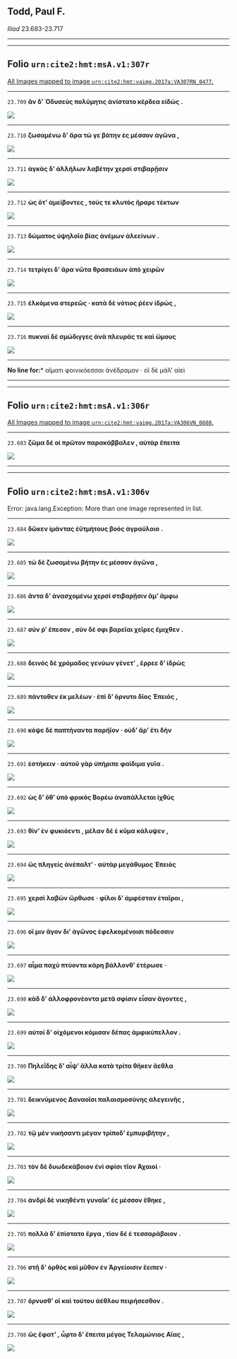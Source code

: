 ## Todd, Paul F.

*Iliad* 23.683-23.717

---

---

## **Folio `urn:cite2:hmt:msA.v1:307r`**



[All Images mapped to image `urn:cite2:hmt:vaimg.2017a:VA307RN_0477`.](http://www.homermultitext.org/ict2/index.html?urn=urn:cite2:hmt:vaimg.2017a:VA307RN_0477@0.2115,0.2304,0.4342,0.03209&urn=urn:cite2:hmt:vaimg.2017a:VA307RN_0477@0.2119,0.2508,0.4189,0.02254&urn=urn:cite2:hmt:vaimg.2017a:VA307RN_0477@0.2087,0.2741,0.4429,0.02102&urn=urn:cite2:hmt:vaimg.2017a:VA307RN_0477@0.2126,0.2882,0.4217,0.02089&urn=urn:cite2:hmt:vaimg.2017a:VA307RN_0477@0.2097,0.3079,0.4167,0.02130&urn=urn:cite2:hmt:vaimg.2017a:VA307RN_0477@0.2073,0.3260,0.4232,0.02420&urn=urn:cite2:hmt:vaimg.2017a:VA307RN_0477@0.2176,0.3454,0.4180,0.02420&urn=urn:cite2:hmt:vaimg.2017a:VA307RN_0477@0.2163,0.3638,0.4154,0.02711)

---- 

 `23.709`  **ἂν δʼ Ὀδυσεὺς πολύμητις ἀνίστατο κέρδεα εἰδώς .** 

 <a href="http://www.homermultitext.org/ict2/index.html?urn=urn:cite2:hmt:vaimg.2017a:VA307RN_0477@0.2115,0.2304,0.4342,0.03209"><img src="http://beta.hpcc.uh.edu/scs/image/500/500/urn:cite2:hmt:vaimg.2017a:VA307RN_0477@0.2115,0.2304,0.4342,0.03209"/></a> 

---- 

 `23.710`  **ζωσαμένω δʼ ἄρα τώ γε βάτην ἐς μέσσον ἀγῶνα ,** 

 <a href="http://www.homermultitext.org/ict2/index.html?urn=urn:cite2:hmt:vaimg.2017a:VA307RN_0477@0.2119,0.2508,0.4189,0.02254"><img src="http://beta.hpcc.uh.edu/scs/image/500/500/urn:cite2:hmt:vaimg.2017a:VA307RN_0477@0.2119,0.2508,0.4189,0.02254"/></a> 

---- 

 `23.711`  **ἀγκὰς δʼ ἀλλήλων λαβέτην χερσὶ στιβαρῇσιν** 

 <a href="http://www.homermultitext.org/ict2/index.html?urn=urn:cite2:hmt:vaimg.2017a:VA307RN_0477@0.2087,0.2741,0.4429,0.02102"><img src="http://beta.hpcc.uh.edu/scs/image/500/500/urn:cite2:hmt:vaimg.2017a:VA307RN_0477@0.2087,0.2741,0.4429,0.02102"/></a> 

---- 

 `23.712`  **ὡς ὅτʼ ἀμείβοντες , τούς τε κλυτὸς ἤραρε τέκτων** 

 <a href="http://www.homermultitext.org/ict2/index.html?urn=urn:cite2:hmt:vaimg.2017a:VA307RN_0477@0.2126,0.2882,0.4217,0.02089"><img src="http://beta.hpcc.uh.edu/scs/image/500/500/urn:cite2:hmt:vaimg.2017a:VA307RN_0477@0.2126,0.2882,0.4217,0.02089"/></a> 

---- 

 `23.713`  **δώματος ὑψηλοῖο βίας ἀνέμων ἀλεείνων .** 

 <a href="http://www.homermultitext.org/ict2/index.html?urn=urn:cite2:hmt:vaimg.2017a:VA307RN_0477@0.2097,0.3079,0.4167,0.02130"><img src="http://beta.hpcc.uh.edu/scs/image/500/500/urn:cite2:hmt:vaimg.2017a:VA307RN_0477@0.2097,0.3079,0.4167,0.02130"/></a> 

---- 

 `23.714`  **τετρίγει δʼ ἄρα νῶτα θρασειάων ἀπὸ χειρῶν** 

 <a href="http://www.homermultitext.org/ict2/index.html?urn=urn:cite2:hmt:vaimg.2017a:VA307RN_0477@0.2073,0.3260,0.4232,0.02420"><img src="http://beta.hpcc.uh.edu/scs/image/500/500/urn:cite2:hmt:vaimg.2017a:VA307RN_0477@0.2073,0.3260,0.4232,0.02420"/></a> 

---- 

 `23.715`  **ἑλκόμενα στερεῶς · κατὰ δὲ νότιος ῥέεν ἱδρώς ,** 

 <a href="http://www.homermultitext.org/ict2/index.html?urn=urn:cite2:hmt:vaimg.2017a:VA307RN_0477@0.2176,0.3454,0.4180,0.02420"><img src="http://beta.hpcc.uh.edu/scs/image/500/500/urn:cite2:hmt:vaimg.2017a:VA307RN_0477@0.2176,0.3454,0.4180,0.02420"/></a> 

---- 

 `23.716`  **πυκναὶ δὲ σμώδιγγες ἀνὰ πλευράς τε καὶ ὤμους** 

 <a href="http://www.homermultitext.org/ict2/index.html?urn=urn:cite2:hmt:vaimg.2017a:VA307RN_0477@0.2163,0.3638,0.4154,0.02711"><img src="http://beta.hpcc.uh.edu/scs/image/500/500/urn:cite2:hmt:vaimg.2017a:VA307RN_0477@0.2163,0.3638,0.4154,0.02711"/></a> 

--- 

 **No line for:*** αἵματι φοινικόεσσαι ἀνέδραμον · οἳ δὲ μάλʼ αἰεὶ

---

---

## **Folio `urn:cite2:hmt:msA.v1:306r`**



[All Images mapped to image `urn:cite2:hmt:vaimg.2017a:VA306VN_0808`.](http://www.homermultitext.org/ict2/index.html?urn=urn:cite2:hmt:vaimg.2017a:VA306VN_0808@0.4928,0.2454,0.3891,0.02669)

---- 

 `23.683`  **ζῶμα δέ οἱ πρῶτον παρακάββαλεν , αὐτὰρ ἔπειτα** 

 <a href="http://www.homermultitext.org/ict2/index.html?urn=urn:cite2:hmt:vaimg.2017a:VA306VN_0808@0.4928,0.2454,0.3891,0.02669"><img src="http://beta.hpcc.uh.edu/scs/image/500/500/urn:cite2:hmt:vaimg.2017a:VA306VN_0808@0.4928,0.2454,0.3891,0.02669"/></a> 

---

---

## **Folio `urn:cite2:hmt:msA.v1:306v`**



Error: java.lang.Exception: More than one image represented in list.

---- 

 `23.684`  **δῶκεν ἱμάντας ἐϋτμήτους βοὸς ἀγραύλοιο .** 

 <a href="http://www.homermultitext.org/ict2/index.html?urn=urn:cite2:hmt:vaimg.2017a:VA306VN_0808@0.4906,0.2711,0.3902,0.02075"><img src="http://beta.hpcc.uh.edu/scs/image/500/500/urn:cite2:hmt:vaimg.2017a:VA306VN_0808@0.4906,0.2711,0.3902,0.02075"/></a> 

---- 

 `23.685`  **τὼ δὲ ζωσαμένω βήτην ἐς μέσσον ἀγῶνα ,** 

 <a href="http://www.homermultitext.org/ict2/index.html?urn=urn:cite2:hmt:vaimg.2017a:VA306VN_0808@0.4773,0.2920,0.4313,0.01909"><img src="http://beta.hpcc.uh.edu/scs/image/500/500/urn:cite2:hmt:vaimg.2017a:VA306VN_0808@0.4773,0.2920,0.4313,0.01909"/></a> 

---- 

 `23.686`  **ἄντα δʼ ἀνασχομένω χερσὶ στιβαρῇσιν ἅμʼ ἄμφω** 

 <a href="http://www.homermultitext.org/ict2/index.html?urn=urn:cite2:hmt:vaimg.2017a:VA306VN_0808@0.4764,0.3131,0.4156,0.01826"><img src="http://beta.hpcc.uh.edu/scs/image/500/500/urn:cite2:hmt:vaimg.2017a:VA306VN_0808@0.4764,0.3131,0.4156,0.01826"/></a> 

---- 

 `23.687`  **σύν ῥʼ ἔπεσον , σὺν δέ σφι βαρεῖαι χεῖρες ἔμιχθεν .** 

 <a href="http://www.homermultitext.org/ict2/index.html?urn=urn:cite2:hmt:vaimg.2017a:VA306VN_0808@0.4875,0.3324,0.4401,0.01826"><img src="http://beta.hpcc.uh.edu/scs/image/500/500/urn:cite2:hmt:vaimg.2017a:VA306VN_0808@0.4875,0.3324,0.4401,0.01826"/></a> 

---- 

 `23.688`  **δεινὸς δὲ χρόμαδος γενύων γένετʼ , ἔρρεε δʼ ἱδρὼς** 

 <a href="http://www.homermultitext.org/ict2/index.html?urn=urn:cite2:hmt:vaimg.2017a:VA306VN_0808@0.4862,0.3524,0.4401,0.01743"><img src="http://beta.hpcc.uh.edu/scs/image/500/500/urn:cite2:hmt:vaimg.2017a:VA306VN_0808@0.4862,0.3524,0.4401,0.01743"/></a> 

---- 

 `23.689`  **πάντοθεν ἐκ μελέων · ἐπὶ δʼ ὄρνυτο δῖος Ἐπειός ,** 

 <a href="http://www.homermultitext.org/ict2/index.html?urn=urn:cite2:hmt:vaimg.2017a:VA306VN_0808@0.4851,0.3707,0.4167,0.01743"><img src="http://beta.hpcc.uh.edu/scs/image/500/500/urn:cite2:hmt:vaimg.2017a:VA306VN_0808@0.4851,0.3707,0.4167,0.01743"/></a> 

---- 

 `23.690`  **κόψε δὲ παπτήναντα παρήϊον · οὐδʼ ἄρʼ ἔτι δὴν** 

 <a href="http://www.homermultitext.org/ict2/index.html?urn=urn:cite2:hmt:vaimg.2017a:VA306VN_0808@0.4840,0.3881,0.4313,0.01909"><img src="http://beta.hpcc.uh.edu/scs/image/500/500/urn:cite2:hmt:vaimg.2017a:VA306VN_0808@0.4840,0.3881,0.4313,0.01909"/></a> 

---- 

 `23.691`  **ἑστήκειν · αὐτοῦ γὰρ ὑπήριπε φαίδιμα γυῖα .** 

 <a href="http://www.homermultitext.org/ict2/index.html?urn=urn:cite2:hmt:vaimg.2017a:VA306VN_0808@0.4818,0.4073,0.4324,0.01909"><img src="http://beta.hpcc.uh.edu/scs/image/500/500/urn:cite2:hmt:vaimg.2017a:VA306VN_0808@0.4818,0.4073,0.4324,0.01909"/></a> 

---- 

 `23.692`  **ὡς δʼ ὅθʼ ὑπὸ φρικὸς Βορέω ἀναπάλλεται ἰχθὺς** 

 <a href="http://www.homermultitext.org/ict2/index.html?urn=urn:cite2:hmt:vaimg.2017a:VA306VN_0808@0.4886,0.4260,0.4079,0.01743"><img src="http://beta.hpcc.uh.edu/scs/image/500/500/urn:cite2:hmt:vaimg.2017a:VA306VN_0808@0.4886,0.4260,0.4079,0.01743"/></a> 

---- 

 `23.693`  **θίνʼ ἐν φυκιόεντι , μέλαν δέ ἑ κῦμα κάλυψεν ,** 

 <a href="http://www.homermultitext.org/ict2/index.html?urn=urn:cite2:hmt:vaimg.2017a:VA306VN_0808@0.4875,0.4443,0.4134,0.01909"><img src="http://beta.hpcc.uh.edu/scs/image/500/500/urn:cite2:hmt:vaimg.2017a:VA306VN_0808@0.4875,0.4443,0.4134,0.01909"/></a> 

---- 

 `23.694`  **ὣς πληγεὶς ἀνέπαλτʼ · αὐτὰρ μεγάθυμος Ἐπειὸς** 

 <a href="http://www.homermultitext.org/ict2/index.html?urn=urn:cite2:hmt:vaimg.2017a:VA306VN_0808@0.4875,0.4618,0.4235,0.02324"><img src="http://beta.hpcc.uh.edu/scs/image/500/500/urn:cite2:hmt:vaimg.2017a:VA306VN_0808@0.4875,0.4618,0.4235,0.02324"/></a> 

---- 

 `23.695`  **χερσὶ λαβὼν ὤρθωσε · φίλοι δʼ ἀμφέσταν ἑταῖροι ,** 

 <a href="http://www.homermultitext.org/ict2/index.html?urn=urn:cite2:hmt:vaimg.2017a:VA306VN_0808@0.4886,0.4809,0.4024,0.02158"><img src="http://beta.hpcc.uh.edu/scs/image/500/500/urn:cite2:hmt:vaimg.2017a:VA306VN_0808@0.4886,0.4809,0.4024,0.02158"/></a> 

---- 

 `23.696`  **οἵ μιν ἄγον διʼ ἀγῶνος ἐφελκομένοισι πόδεσσιν** 

 <a href="http://www.homermultitext.org/ict2/index.html?urn=urn:cite2:hmt:vaimg.2017a:VA306VN_0808@0.4897,0.4959,0.4101,0.02324"><img src="http://beta.hpcc.uh.edu/scs/image/500/500/urn:cite2:hmt:vaimg.2017a:VA306VN_0808@0.4897,0.4959,0.4101,0.02324"/></a> 

---- 

 `23.697`  **αἷμα παχὺ πτύοντα κάρη βάλλονθʼ ἑτέρωσε ·** 

 <a href="http://www.homermultitext.org/ict2/index.html?urn=urn:cite2:hmt:vaimg.2017a:VA306VN_0808@0.4886,0.5176,0.4269,0.01992"><img src="http://beta.hpcc.uh.edu/scs/image/500/500/urn:cite2:hmt:vaimg.2017a:VA306VN_0808@0.4886,0.5176,0.4269,0.01992"/></a> 

---- 

 `23.698`  **κὰδ δʼ ἀλλοφρονέοντα μετὰ σφίσιν εἷσαν ἄγοντες ,** 

 <a href="http://www.homermultitext.org/ict2/index.html?urn=urn:cite2:hmt:vaimg.2017a:VA306VN_0808@0.4886,0.5375,0.4445,0.01743"><img src="http://beta.hpcc.uh.edu/scs/image/500/500/urn:cite2:hmt:vaimg.2017a:VA306VN_0808@0.4886,0.5375,0.4445,0.01743"/></a> 

---- 

 `23.699`  **αὐτοὶ δʼ οἰχόμενοι κόμισαν δέπας ἀμφικύπελλον .** 

 <a href="http://www.homermultitext.org/ict2/index.html?urn=urn:cite2:hmt:vaimg.2017a:VA306VN_0808@0.4864,0.5559,0.4501,0.01992"><img src="http://beta.hpcc.uh.edu/scs/image/500/500/urn:cite2:hmt:vaimg.2017a:VA306VN_0808@0.4864,0.5559,0.4501,0.01992"/></a> 

---- 

 `23.700`  **Πηλεΐδης δʼ αἶψʼ ἄλλα κατὰ τρίτα θῆκεν ἄεθλα** 

 <a href="http://www.homermultitext.org/ict2/index.html?urn=urn:cite2:hmt:vaimg.2017a:VA306VN_0808@0.4875,0.5733,0.4523,0.02241"><img src="http://beta.hpcc.uh.edu/scs/image/500/500/urn:cite2:hmt:vaimg.2017a:VA306VN_0808@0.4875,0.5733,0.4523,0.02241"/></a> 

---- 

 `23.701`  **δεικνύμενος Δαναοῖσι παλαισμοσύνης ἀλεγεινῆς ,** 

 <a href="http://www.homermultitext.org/ict2/index.html?urn=urn:cite2:hmt:vaimg.2017a:VA306VN_0808@0.4842,0.5932,0.4578,0.01992"><img src="http://beta.hpcc.uh.edu/scs/image/500/500/urn:cite2:hmt:vaimg.2017a:VA306VN_0808@0.4842,0.5932,0.4578,0.01992"/></a> 

---- 

 `23.702`  **τῷ μὲν νικήσαντι μέγαν τρίποδʼ ἐμπυριβήτην ,** 

 <a href="http://www.homermultitext.org/ict2/index.html?urn=urn:cite2:hmt:vaimg.2017a:VA306VN_0808@0.4797,0.6166,0.4644,0.01577"><img src="http://beta.hpcc.uh.edu/scs/image/500/500/urn:cite2:hmt:vaimg.2017a:VA306VN_0808@0.4797,0.6166,0.4644,0.01577"/></a> 

---- 

 `23.703`  **τὸν δὲ δυωδεκάβοιον ἐνὶ σφίσι τῖον Ἀχαιοί ·** 

 <a href="http://www.homermultitext.org/ict2/index.html?urn=urn:cite2:hmt:vaimg.2017a:VA306VN_0808@0.4797,0.6373,0.4200,0.01577"><img src="http://beta.hpcc.uh.edu/scs/image/500/500/urn:cite2:hmt:vaimg.2017a:VA306VN_0808@0.4797,0.6373,0.4200,0.01577"/></a> 

---- 

 `23.704`  **ἀνδρὶ δὲ νικηθέντι γυναῖκʼ ἐς μέσσον ἔθηκε ,** 

 <a href="http://www.homermultitext.org/ict2/index.html?urn=urn:cite2:hmt:vaimg.2017a:VA306VN_0808@0.4797,0.6549,0.4258,0.01577"><img src="http://beta.hpcc.uh.edu/scs/image/500/500/urn:cite2:hmt:vaimg.2017a:VA306VN_0808@0.4797,0.6549,0.4258,0.01577"/></a> 

---- 

 `23.705`  **πολλὰ δʼ ἐπίστατο ἔργα , τίον δέ ἑ τεσσαράβοιον .** 

 <a href="http://www.homermultitext.org/ict2/index.html?urn=urn:cite2:hmt:vaimg.2017a:VA306VN_0808@0.4764,0.6723,0.4280,0.01660"><img src="http://beta.hpcc.uh.edu/scs/image/500/500/urn:cite2:hmt:vaimg.2017a:VA306VN_0808@0.4764,0.6723,0.4280,0.01660"/></a> 

---- 

 `23.706`  **στῆ δʼ ὀρθὸς καὶ μῦθον ἐν Ἀργείοισιν ἔειπεν ·** 

 <a href="http://www.homermultitext.org/ict2/index.html?urn=urn:cite2:hmt:vaimg.2017a:VA306VN_0808@0.4753,0.6916,0.4335,0.01328"><img src="http://beta.hpcc.uh.edu/scs/image/500/500/urn:cite2:hmt:vaimg.2017a:VA306VN_0808@0.4753,0.6916,0.4335,0.01328"/></a> 

---- 

 `23.707`  **ὄρνυσθʼ οἳ καὶ τούτου ἀέθλου πειρήσεσθον .** 

 <a href="http://www.homermultitext.org/ict2/index.html?urn=urn:cite2:hmt:vaimg.2017a:VA306VN_0808@0.4753,0.7082,0.4457,0.01992"><img src="http://beta.hpcc.uh.edu/scs/image/500/500/urn:cite2:hmt:vaimg.2017a:VA306VN_0808@0.4753,0.7082,0.4457,0.01992"/></a> 

---- 

 `23.708`  **ὣς ἔφατʼ , ὦρτο δʼ ἔπειτα μέγας Τελαμώνιος Αἴας ,** 

 <a href="http://www.homermultitext.org/ict2/index.html?urn=urn:cite2:hmt:vaimg.2017a:VA307RN_0477@0.2130,0.2053,0.4414,0.03292"><img src="http://beta.hpcc.uh.edu/scs/image/500/500/urn:cite2:hmt:vaimg.2017a:VA307RN_0477@0.2130,0.2053,0.4414,0.03292"/></a> 